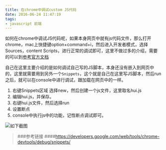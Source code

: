 ```yaml
---
title: 在chrome中调试custom JS代码
date: 2016-06-24 11:47:19
tags: 
- javascript 前端
---
```


如何在chrome中调试JS代码呢，如果本身网页中就有js代码文件，那么打开chrome，mac上快捷键option+command+i，然后进入开发者模式，选择Sources，content Scripts，进行正常的调试即可，这里不做过多的介绍，需要的可以到[参考官方文档](https://developer.chrome.com/devtools/docs/javascript-debugging)

自己在这里主要介绍的是如何调试自己写的JS脚本，本身还没有嵌入到网页中的，这里就需要用到另外一个`Snippets`，这个就是自己在这里写JS脚本，然后run之后，就可以在console中进行调试，跟加载在网页中的一样。

1. 右键Snippets区域  选择new，然后创建一个js文件，这里取名hui.js
2. 编辑hui.js，并保存。
3. 右键hui.js文件，然后选择run
4. 设置断点
5. console中执行js中的功能，记性断点调试即可。

![如下截图](http://o981ibvmi.bkt.clouddn.com/chrome_js_debug_snippets.png)


> ###参考链接
> ####https://developers.google.com/web/tools/chrome-devtools/debug/snippets/